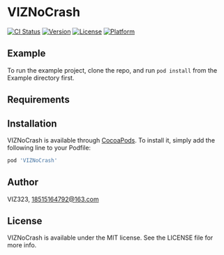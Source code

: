 # VIZNoCrash

[![CI Status](https://img.shields.io/travis/VIZ323/VIZNoCrash.svg?style=flat)](https://travis-ci.org/VIZ323/VIZNoCrash)
[![Version](https://img.shields.io/cocoapods/v/VIZNoCrash.svg?style=flat)](https://cocoapods.org/pods/VIZNoCrash)
[![License](https://img.shields.io/cocoapods/l/VIZNoCrash.svg?style=flat)](https://cocoapods.org/pods/VIZNoCrash)
[![Platform](https://img.shields.io/cocoapods/p/VIZNoCrash.svg?style=flat)](https://cocoapods.org/pods/VIZNoCrash)

## Example

To run the example project, clone the repo, and run `pod install` from the Example directory first.

## Requirements

## Installation

VIZNoCrash is available through [CocoaPods](https://cocoapods.org). To install
it, simply add the following line to your Podfile:

```ruby
pod 'VIZNoCrash'
```

## Author

VIZ323, 18515164792@163.com

## License

VIZNoCrash is available under the MIT license. See the LICENSE file for more info.

